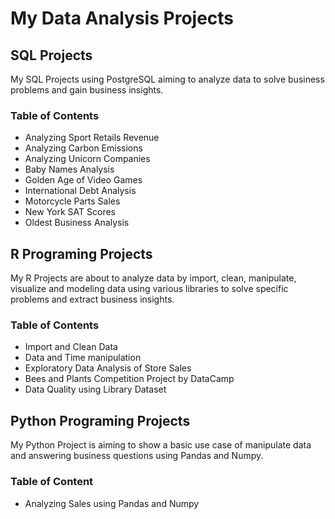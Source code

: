 # My Data Analysis Projects

## SQL Projects
My SQL Projects using PostgreSQL aiming to analyze data to solve business problems and gain business insights.

### Table of Contents

- Analyzing Sport Retails Revenue
- Analyzing Carbon Emissions
- Analyzing Unicorn Companies
- Baby Names Analysis
- Golden Age of Video Games
- International Debt Analysis
- Motorcycle Parts Sales
- New York SAT Scores
- Oldest Business Analysis

## R Programing Projects
My R Projects are about to analyze data by import, clean, manipulate, visualize and modeling data using various libraries to solve specific problems and extract business insights.

### Table of Contents
- Import and Clean Data
- Data and Time manipulation
- Exploratory Data Analysis of Store Sales
- Bees and Plants Competition Project by DataCamp
- Data Quality using Library Dataset

## Python Programing Projects
My Python Project is aiming to show a basic use case of manipulate data and answering business questions using Pandas and Numpy.

### Table of Content
- Analyzing Sales using Pandas and Numpy


